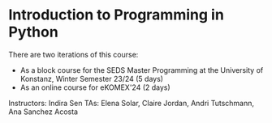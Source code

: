# Introduction to Programming in Python

There are two iterations of this course:
- As a block course for the SEDS Master Programming at the University of Konstanz, Winter Semester 23/24 (5 days)
- As an online course for eKOMEX'24 (2 days)

Instructors: Indira Sen
TAs: Elena Solar, Claire Jordan, Andri Tutschmann, Ana Sanchez Acosta
